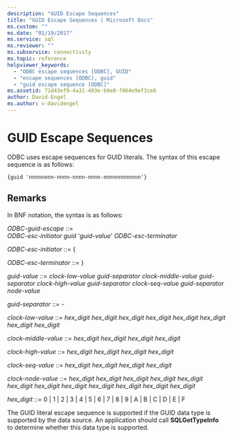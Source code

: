 ```yaml
---
description: "GUID Escape Sequences"
title: "GUID Escape Sequences | Microsoft Docs"
ms.custom: ""
ms.date: "01/19/2017"
ms.service: sql
ms.reviewer: ""
ms.subservice: connectivity
ms.topic: reference
helpviewer_keywords: 
  - "ODBC escape sequences [ODBC], GUID"
  - "escape sequences [ODBC], guid"
  - "guid escape sequence [ODBC]"
ms.assetid: 71d43ef9-4a31-493e-b9e0-f864e9ef3ce6
author: David-Engel
ms.author: v-davidengel
---
```

# GUID Escape Sequences
ODBC uses escape sequences for GUID literals. The syntax of this escape sequence is as follows:  
  
```  
{guid 'nnnnnnnn-nnnn-nnnn-nnnn-nnnnnnnnnnnn'}  
```  
  
## Remarks  
 In BNF notation, the syntax is as follows:  
  
 *ODBC-guid-escape* ::=  
     *ODBC-esc-initiator guid* '*guid-value*' *ODBC-esc-terminator*  
  
 *ODBC-esc-initiator* ::= {  
  
 *ODBC-esc-terminator* ::= }  
  
 *guid-value* ::= *clock-low-value guid-separator clock-middle-value guid-separator clock-high-value guid-separator clock-seq-value guid-separator node-value*  
  
 *guid-separator* ::= -  
  
 *clock-low-value* ::= *hex_digit hex_digit hex_digit hex_digit hex_digit hex_digit hex_digit hex_digit*  
  
 *clock-middle-value* ::= *hex_digit hex_digit hex_digit hex_digit*  
  
 *clock-high-value* ::= *hex_digit hex_digit hex_digit hex_digit*  
  
 *clock-seq-value* ::= *hex_digit hex_digit hex_digit hex_digit*  
  
 *clock-node-value* ::= *hex_digit hex_digit hex_digit hex_digit hex_digit hex_digit hex_digit hex_digit hex_digit hex_digit hex_digit hex_digit*  
  
 *hex_digit* ::= 0 &#124; 1 &#124; 2 &#124; 3 &#124; 4 &#124; 5 &#124; 6 &#124; 7 &#124; 8 &#124; 9 &#124; A &#124; B &#124; C &#124; D &#124; E &#124; F  
  
 The GUID literal escape sequence is supported if the GUID data type is supported by the data source. An application should call **SQLGetTypeInfo** to determine whether this data type is supported.
